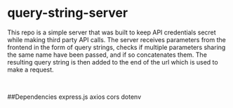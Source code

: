# query-string-server

This repo is a simple server that was built to keep API credentials secret while making third party API calls. The server receives parameters from the frontend in the form of query strings, checks if multiple parameters sharing the same name have been passed, and if so concatenates them. The resulting query string is then added to the end of the url which is used to make a request.

<br/>

##Dependencies
express.js
axios
cors
dotenv